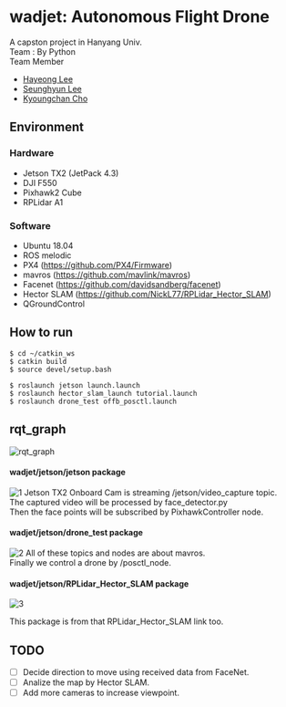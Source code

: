 # wadjet: Autonomous Flight Drone
A capston project in Hanyang Univ.  
Team : By Python  
Team Member  
- [Hayeong Lee](https://github.com/hy-kiera)  
- [Seunghyun Lee](https://github.com/whsqkaak)
- [Kyoungchan Cho](https://github.com/devcre)  

## Environment

### Hardware
- Jetson TX2 (JetPack 4.3)
- DJI F550
- Pixhawk2 Cube 
- RPLidar A1

### Software
- Ubuntu 18.04
- ROS melodic
- PX4 (https://github.com/PX4/Firmware)
- mavros (https://github.com/mavlink/mavros)
- Facenet (https://github.com/davidsandberg/facenet)
- Hector SLAM (https://github.com/NickL77/RPLidar_Hector_SLAM)
- QGroundControl

## How to run

```
$ cd ~/catkin_ws
$ catkin build
$ source devel/setup.bash

$ roslaunch jetson launch.launch
$ roslaunch hector_slam_launch tutorial.launch
$ roslaunch drone_test offb_posctl.launch
```


## rqt_graph

![rqt_graph](https://user-images.githubusercontent.com/17093142/83627690-4c4c3780-a5d2-11ea-9af9-4fd722b09622.png)

#### wadjet/jetson/jetson package
![1](https://user-images.githubusercontent.com/17093142/83627732-60903480-a5d2-11ea-948d-00a2913d7855.png)
Jetson TX2 Onboard Cam is streaming /jetson/video_capture topic.  
The captured video will be processed by face_detector.py  
Then the face points will be subscribed by PixhawkController node.

#### wadjet/jetson/drone_test package
![2](https://user-images.githubusercontent.com/17093142/83627756-671eac00-a5d2-11ea-9423-460311abecbe.png)
All of these topics and nodes are about mavros.  
Finally we control a drone by /posctl_node.

#### wadjet/jetson/RPLidar_Hector_SLAM package
![3](https://user-images.githubusercontent.com/17093142/83627771-6d148d00-a5d2-11ea-8bbb-642f45ff0b90.png)

This package is from that RPLidar_Hector_SLAM link too.

## TODO
- [ ] Decide direction to move using received data from FaceNet.
- [ ] Analize the map by Hector SLAM.
- [ ] Add more cameras to increase viewpoint.
